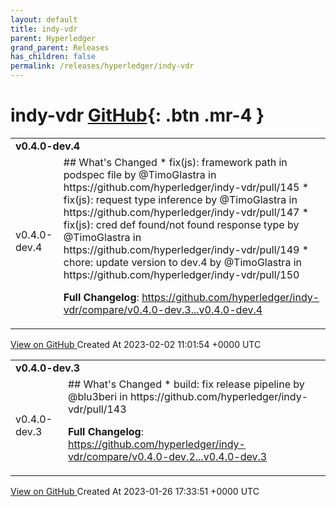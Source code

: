 ```yaml
---
layout: default
title: indy-vdr
parent: Hyperledger
grand_parent: Releases
has_children: false
permalink: /releases/hyperledger/indy-vdr
---
```


# indy-vdr <span class="fs-3 right-align">[GitHub](https://github.com/hyperledger/indy-vdr){: .btn .mr-4 }</span>


<div>
    <table>
        <tr>
            <td colspan="2">
                <b>
                    v0.4.0-dev.4
                </b>
            </td>
        </tr>
        <tr>
            <td>
                <span class="chip">
                    v0.4.0-dev.4
                </span>
            </td>
            <td>
                ## What's Changed
* fix(js): framework path in podspec file by @TimoGlastra in https://github.com/hyperledger/indy-vdr/pull/145
* fix(js): request type inference by @TimoGlastra in https://github.com/hyperledger/indy-vdr/pull/147
* fix(js): cred def found/not found response type by @TimoGlastra in https://github.com/hyperledger/indy-vdr/pull/149
* chore: update version to dev.4 by @TimoGlastra in https://github.com/hyperledger/indy-vdr/pull/150


**Full Changelog**: https://github.com/hyperledger/indy-vdr/compare/v0.4.0-dev.3...v0.4.0-dev.4
            </td>
        </tr>
    </table>
    <a href="https://github.com/hyperledger/indy-vdr/releases/tag/v0.4.0-dev.4" class=".btn">
        View on GitHub
    </a>
    <span class="right-align">
        Created At 2023-02-02 11:01:54 +0000 UTC
    </span>
</div>

<div>
    <table>
        <tr>
            <td colspan="2">
                <b>
                    v0.4.0-dev.3
                </b>
            </td>
        </tr>
        <tr>
            <td>
                <span class="chip">
                    v0.4.0-dev.3
                </span>
            </td>
            <td>
                ## What's Changed
* build: fix release pipeline by @blu3beri in https://github.com/hyperledger/indy-vdr/pull/143


**Full Changelog**: https://github.com/hyperledger/indy-vdr/compare/v0.4.0-dev.2...v0.4.0-dev.3
            </td>
        </tr>
    </table>
    <a href="https://github.com/hyperledger/indy-vdr/releases/tag/v0.4.0-dev.3" class=".btn">
        View on GitHub
    </a>
    <span class="right-align">
        Created At 2023-01-26 17:33:51 +0000 UTC
    </span>
</div>

